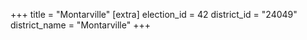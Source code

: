 +++
title = "Montarville"
[extra]
election_id = 42
district_id = "24049"
district_name = "Montarville"
+++
